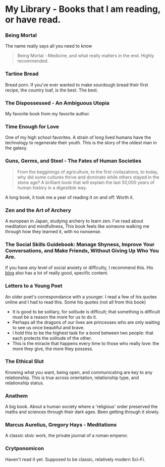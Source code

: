 # My Library - Books that I am reading, or have read.

### Being Mortal
The name really says all you need to know
> Being Mortal - Medicine, and what really matters in the end.
Highly recommended.

### Tartine Bread
Bread porn. If you've ever wanted to make sourdough bread their first recipe, the country loaf, is the best. The best.

### The Dispossessed - An Ambiguous Utopia
My favorite book from my favorite author.

### Time Enough for Love
One of my high school favorites. A strain of long lived humans have the technology to regenerate their youth. This is the story of the oldest man in the galaxy.  

### Guns, Germs, and Steel - The Fates of Human Societies
> From the begginings of agriculture, to the first civilazations, to today, why did some cultures thrive and dominate while others stayed in the stone age? A brilliant book that will explain the last 50,000 years of human history in a digestible way.

A long book, it took me a year of reading it on and off. Worth it.

### Zen and the Art of Archery
A european in Japan, studying archery to learn zen. I've read about meditation and mindfullness,
This book feels like someone walking me through how they learned it, with no nonsense.

### The Social Skills Guidebook: Manage Shyness, Improve Your Conversations, and Make Friends, Without Giving Up Who You Are.
If you have _any_ level of social anxiety or difficulty, I recommend this. His [blog](https://www.succeedsocially.com/thesocialskillsguidebook) also has a lot of really good, specific content.

### Letters to a Young Poet
An older poet's correspondance with a younger. I read a few of his quotes online and I had to read this. Some his quotes (not all from this book)
* It is good to be solitary, for solitude is difficult; that something is difficult must be a reason the more for us to do it.
* Perhaps all the dragons of our lives are princesses who are only waiting to see us once beautiful and brave.
* I hold this to be the highest task for a bond between two people: that each protects the solitude of the other.
* This is the miracle that happens every time to those who really love: the more they give, the more they possess.

### The Ethical Slut
Knowing what you want, being open, and communicating are key to any relationship. This is true across orientation, relationship type, and relationship status.

### Anathem
A big book. About a human society where a 'religious' order preserved the maths and sciences through their dark ages. Been getting through it slowly. 

### Marcus Aurelius, Gregory Hays - Meditations
A classic stoic work, the private journal of a roman emperor.

### Crytponomicon
Haven't read it yet. Supposed to be classic, relatively modern Sci-Fi.
